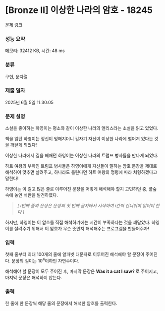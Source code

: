 # [Bronze II] 이상한 나라의 암호 - 18245 

[문제 링크](https://www.acmicpc.net/problem/18245) 

### 성능 요약

메모리: 32412 KB, 시간: 48 ms

### 분류

구현, 문자열

### 제출 일자

2025년 6월 5일 11:30:05

### 문제 설명

<p>소설을 좋아하는 하영이는 평소와 같이 이상한 나라의 앨리스라는 소설을 읽고 있었다.</p>

<p>책을 읽던 하영이는 정신이 멍해지더니 갑자기 자신이 이상한 나라에 떨어져 있다는 것을 깨닫게 되었다!</p>

<p>이상한 나라에서 길을 헤매던 하영이는 이상한 나라의 트럼프 병사들을 만나게 되었다.</p>

<p>하트 여왕의 부하인 트럼프 병사들은 하영이에게 자신들이 말하는 암호 문장을 제대로 해석하여 맞추면 살려주고, 하나라도 틀린다면 하트 여왕의 명령에 따라 처형하겠다고 말한다!</p>

<p>하영이는 이 길고 많은 줄로 이루어진 문장을 어떻게 해석해야 할지 고민하던 중, 풀숲 속에 놓인 석판을 발견하였다.</p>

<blockquote>
<p><em>[ i번째 줄의 문장은 문장의 첫 번째 글자에서 시작하여 i칸씩 건너뛰며 읽어야 한다 ]</em></p>
</blockquote>

<p>하지만, 하영이는 이 암호를 직접 해석하기에는 시간이 부족하다는 것을 깨달았다. 하영이를 살려주기 위해서 이 암호가 무슨 뜻인지 해석해주는 프로그램을 만들어주자!</p>

### 입력 

 <p>첫째 줄부터 최대 100개의 줄에 알파벳 대문자로 이루어진 해석해야 할 문장이 주어진다. 문장의 길이는 10<sup>4</sup>이하인 자연수이다.</p>

<p>해석해야 할 문장이 모두 주어진 후, 마지막 문장은 <strong>Was it a cat I saw</strong><b>? </b>로 주어지고, 마지막 문장은 해석하지 않는다.</p>

### 출력 

 <p>한 줄에 한 문장씩 해당 줄의 문장에서 해석한 암호를 출력한다.</p>

